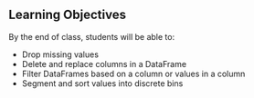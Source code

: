 ## Learning Objectives

By the end of class, students will be able to:

* Drop missing values
* Delete and replace columns in a DataFrame
* Filter DataFrames based on a column or values in a column
* Segment and sort values into discrete bins
